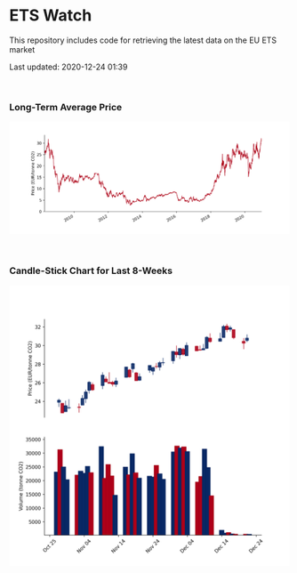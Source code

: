 # ETS Watch

This repository includes code for retrieving the latest data on the EU ETS market

Last updated: 2020-12-24 01:39

<br>

### Long-Term Average Price

![Long-term average](img/long_term_avg.png)

<br>

### Candle-Stick Chart for Last 8-Weeks

![Open, High, Low, Close & Volume](img/ohlc_vol.png)
